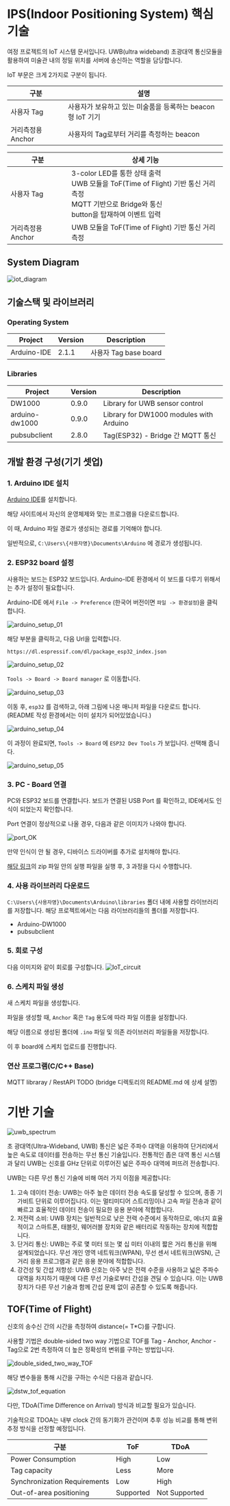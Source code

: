 # IPS(Indoor Positioning System) 핵심 기술

여정 프로젝트의 IoT 시스템 문서입니다. UWB(ultra wideband) 초광대역 통신모듈을 활용하여 미술관 내의 정밀 위치를 서버에 송신하는 역할을 담당합니다.

IoT 부문은 크게 2가지로 구분이 됩니다.

| 구분 | 설명 |
| --- | --- |
| 사용자 Tag | 사용자가 보유하고 있는 미술품을 등록하는 beacon 형 IoT 기기 |
| 거리측정용 Anchor | 사용자의 Tag로부터 거리를 측정하는 beacon |


| 구분 | 상세 기능 |
| --- | --- |
| 사용자 Tag |3-color LED를 통한 상태 출력<br>UWB 모듈을 ToF(Time of Flight) 기반 통신 거리 측정<br>MQTT 기반으로 Bridge와 통신<br>button을 탑재하여 이벤트 입력 |
| 거리측정용 Anchor | UWB 모듈을 ToF(Time of Flight) 기반 통신 거리 측정 |

## System Diagram

![iot_diagram](./docs/iot_diagram.png)

## 기술스택 및 라이브러리

### Operating System

| Project | Version | Description |
| --- | --- | --- |
| Arduino-IDE | 2.1.1 | 사용자 Tag base board |

### Libraries

| Project | Version | Description |
| --- | --- | --- |
| DW1000 | 0.9.0 | Library for UWB sensor control |
| arduino-dw1000 | 0.9.0 | Library for DW1000 modules with Arduino|
| pubsubclient | 2.8.0 | Tag(ESP32) - Bridge 간 MQTT 통신 |

## 개발 환경 구성(기기 셋업)

### 1. Arduino IDE 설치
[Arduino IDE](https://www.arduino.cc/en/software)를 설치합니다.

해당 사이트에서 자신의 운영체제와 맞는 프로그램을 다운로드합니다.

이 때, Arduino 파일 경로가 생성되는 경로를 기억해야 합니다.

일반적으로, `C:\Users\{사용자명}\Documents\Arduino` 에 경로가 생성됩니다.
### 2. ESP32 board 설정
사용하는 보드는 ESP32 보드입니다. Arduino-IDE 환경에서 이 보드를 다루기 위해서는 추가 설정이 필요합니다.

Arduino-IDE 에서 `File -> Preference` (한국어 버전이면 `파일 -> 환경설정`)을 클릭합니다.

![arduino_setup_01](./docs/arduino_setup_01.PNG)

해당 부분을 클릭하고, 다음 Url을 입력합니다.

`https://dl.espressif.com/dl/package_esp32_index.json`

![arduino_setup_02](./docs/arduino_setup_02.PNG)

`Tools -> Board -> Board manager` 로 이동합니다.

![arduino_setup_03](./docs/arduino_setup_03.PNG)

이동 후, `esp32` 를 검색하고, 아래 그림에 나온 매니저 파일을 다운로드 합니다.<br>
(README 작성 환경에서는 이미 설치가 되어있었습니다.)

![arduino_setup_04](./docs/arduino_setup_04.PNG)

이 과정이 완료되면, `Tools -> Board` 에 `ESP32 Dev Tools` 가 보입니다. 선택해 줍니다.

![arduino_setup_05](./docs/arduino_setup_05.PNG)

### 3. PC - Board 연결
PC와 ESP32 보드를 연결합니다. 보드가 연결된 USB Port 를 확인하고, IDE에서도 인식이 되었는지 확인합니다.

Port 연결이 정상적으로 나올 경우, 다음과 같은 이미지가 나와야 합니다.

![port_OK](./docs/arduino_setup_06.PNG)

만약 인식이 안 될 경우, 디바이스 드라이버를 추가로 설치해야 합니다.

[해당 링크](https://www.silabs.com/documents/public/software/CP210x_Windows_Drivers.zip)의 zip 파일 안의 실행 파일을 실행 후, 3 과정을 다시 수행합니다.

### 4. 사용 라이브러리 다운로드
`C:\Users\{사용자명}\Documents\Arduino\libraries` 폴더 내에 사용할 라이브러리를 저장합니다.
해당 프로젝트에서는 다음 라이브러리들의 폴더를 저장합니다.
- Arduino-DW1000
- pubsubclient
### 5. 회로 구성
다음 이미지와 같이 회로를 구성합니다.
![IoT_circuit](docs/esp32_UWB_circuit.jpg)
### 6. 스케치 파일 생성
새 스케치 파일을 생성합니다.

파일을 생성할 때, `Anchor` 혹은 `Tag` 용도에 따라 파일 이름을 설정합니다.

해당 이름으로 생성된 폴더에 `.ino` 파일 및 의존 라이브러리 파일들을 저장합니다.

이 후 board에 스케치 업로드를 진행합니다.

### 연산 프로그램(C/C++ Base)
MQTT libraray / RestAPI TODO
(bridge 디렉토리의 README.md 에 상세 설명)

# 기반 기술

![uwb_spectrum](docs/uwb_spectrum.png)

초 광대역(Ultra-Wideband, UWB) 통신은 넓은 주파수 대역을 이용하여 단거리에서 높은 속도로 데이터를 전송하는 무선 통신 기술입니다. 전통적인 좁은 대역 통신 시스템과 달리 UWB는 신호를 GHz 단위로 이루어진 넓은 주파수 대역에 퍼뜨려 전송합니다.

UWB는 다른 무선 통신 기술에 비해 여러 가지 이점을 제공합니다:

1. 고속 데이터 전송: UWB는 아주 높은 데이터 전송 속도를 달성할 수 있으며, 종종 기가비트 단위로 이루어집니다. 이는 멀티미디어 스트리밍이나 고속 파일 전송과 같이 빠르고 효율적인 데이터 전송이 필요한 응용 분야에 적합합니다.
2. 저전력 소비: UWB 장치는 일반적으로 낮은 전력 수준에서 동작하므로, 에너지 효율적이고 스마트폰, 태블릿, 웨어러블 장치와 같은 배터리로 작동하는 장치에 적합합니다.
3. 단거리 통신: UWB는 주로 몇 미터 또는 몇 십 미터 이내의 짧은 거리 통신을 위해 설계되었습니다. 무선 개인 영역 네트워크(WPAN), 무선 센서 네트워크(WSN), 근거리 응용 프로그램과 같은 응용 분야에 적합합니다.
4. 강건성 및 간섭 저항성: UWB 신호는 아주 낮은 전력 수준을 사용하고 넓은 주파수 대역을 차지하기 때문에 다른 무선 기술로부터 간섭을 견딜 수 있습니다. 이는 UWB 장치가 다른 무선 기술과 함께 간섭 문제 없이 공존할 수 있도록 해줍니다.

## TOF(Time of Flight)

신호의 송수신 간의 시간을 측정하여 distance(= T*C)를 구합니다. 

사용할 기법은 double-sided two way 기법으로 TOF를 Tag - Anchor, Anchor - Tag으로 2번 측정하여 더 높은 정확성의 변위를 구하는 방법입니다.

![double_sided_two_way_TOF](docs/double_sided_two_way_TOF.png)

해당 변수들을 통해 시간을 구하는 수식은 다음과 같습니다.

![dstw_tof_equation](docs/dstw_tof_equation.png)

다만, TDoA(Time Difference on Arrival) 방식과 비교할 필요가 있습니다.

기술적으로 TDOA는 내부 clock 간의 동기화가 관건이며 추후 성능 비교를 통해 변위 추정 방식을 선정할 예정입니다.

| 구분 | ToF | TDoA |
| --- | --- | --- |
| Power Consumption | High | Low |
| Tag capacity | Less | More |
| Synchronization Requirements | Low | High |
| Out-of-area positioning | Supported | Not Supported |